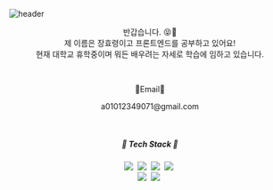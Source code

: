 <!--
**hyo-ryeong/hyo-ryeong** is a ✨ _special_ ✨ repository because its `README.md` (this file) appears on your GitHub profile.

Here are some ideas to get you started:

- 🔭 I’m currently working on ...
- 🌱 I’m currently learning ...
- 👯 I’m looking to collaborate on ...
- 🤔 I’m looking for help with ...
- 💬 Ask me about ...
- 📫 How to reach me: ...
- 😄 Pronouns: ...
- ⚡ Fun fact: ...
-->

![header](https://capsule-render.vercel.app/api?type=waving&color=ffa4b3&height=300&section=header&text=HYO%20RYEONG&fontSize=90&fontColor=fff)

<p align="center">반갑습니다. 😝🙌<br> 제 이름은 장효령이고 프론트엔드를 공부하고 있어요! <br>
  현재 대학교 휴학중이며 뭐든 배우려는 자세로 학습에 임하고 있습니다.</p><br>
  
  <p align="center">💌Email💌</p>
  <p align="center">a01012349071@gmail.com</p><br>
  
<h5 align="center">👻 Tech Stack 👻</h5>
<p align="center">
  <img src="https://img.shields.io/badge/Html-007396?style=flat-square&logo=Java&logoColor=white"/></a>&nbsp
  <img src="https://img.shields.io/badge/Css-3766AB?style=flat-square&logo=Python&logoColor=white"/></a>&nbsp 
  <img src="https://img.shields.io/badge/Sass-3766AB?style=flat-square&logo=Python&logoColor=white"/></a>&nbsp 
  <img src="https://img.shields.io/badge/Javascript-ffb13b?style=flat-square&logo=javascript&logoColor=white"/></a>&nbsp 
  <br>
  <img src="https://img.shields.io/badge/React-6DB33F?style=flat-square&logo=SpringBoot&logoColor=white"/></a>&nbsp 
  <img src="https://img.shields.io/badge/Node.js-339933?style=flat-square&logo=Node.js&logoColor=white"/></a>&nbsp
  <br>
  
</p>
